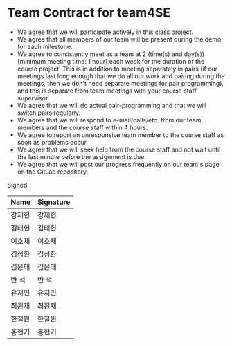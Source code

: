 Team Contract for team4SE
====================================

- We agree that we will participate actively in this class project.
- We agree that all members of our team will be present during the demo for each milestone.
- We agree to consistently meet as a team at 2 (time(s) and day(s)) [minimum meeting time: 1 hour] each week for the duration of the course project.
  This is in addition to meeting separately in pairs (if our meetings last long enough that we do all our work and pairing during the meetings, then we don't need separate meetings for pair programming), and this is separate from team meetings with your course staff supervisor.
- We agree that we will do actual pair-programming and that we will switch pairs regularly.
- We agree that we will respond to e-mail/calls/etc. from our team members and the course staff within 4 hours.
- We agree to report an unresponsive team member to the course staff as soon as problems occur.
- We agree that we will seek help from the course staff and not wait until the last minute before the assignment is due.
- We agree that we will post our progress frequently on our team's page on the GitLab repository.

Signed,

| Name | Signature |
|------|-----------|
| 강재현 | 강재현 |
| 김태헌 | 김태헌 |
| 이호재 | 이호재 |
| 김성환 | 김성환 |
| 김윤태 | 김윤태 |
| 반 석 | 반 석 |
| 유지민 | 유지민 |
| 최원재 | 최원재 |
| 한철원 | 한철원 |
| 홍현기 | 홍현기 |
